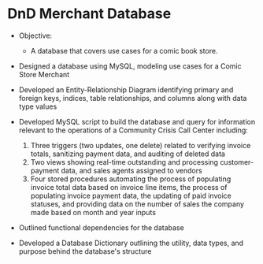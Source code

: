 # DnD Merchant Database
* Objective:
  * A database that covers use cases for a comic book store.
  
* Designed a database using MySQL, modeling use cases for a Comic Store Merchant

* Developed an Entity-Relationship Diagram identifying primary and foreign keys, indices, table relationships, and columns along with data type values

* Developed MySQL script to build the database and query for information relevant to the operations of a Community Crisis Call Center including:
  1) Three triggers (two updates, one delete) related to verifying invoice totals, sanitizing payment data, and auditing of deleted data
  2) Two views showing real-time outstanding and processing customer-payment data, and sales agents assigned to vendors
  3) Four stored procedures automating the process of populating invoice total data based on invoice line items, the process of populating invoice payment data, the updating of paid invoice statuses, and providing data on the number of sales the company made based on month and year inputs

* Outlined functional dependencies for the database

* Developed a Database Dictionary outlining the utility, data types, and purpose behind the database's structure
